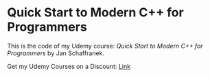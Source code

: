 # Quick Start to Modern C++ for Programmers

This is the code of my Udemy course:
*Quick Start to Modern C++ for Programmers* by Jan Schaffranek.  

Get my Udemy Courses on a Discount: [Link](https://github.com/franneck94/YoutubeVideos/blob/master/EnglishCourses.md)
